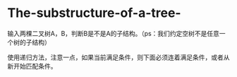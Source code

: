 # The-substructure-of-a-tree-

输入两棵二叉树A，B，判断B是不是A的子结构。（ps：我们约定空树不是任意一个树的子结构）

使用递归方法，注意一点，如果当前满足条件，则下面必须连着满足条件，或者从新开始匹配条件。
